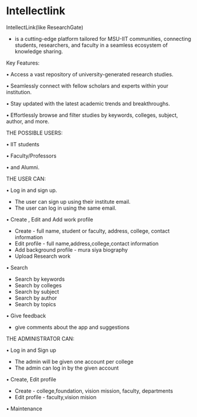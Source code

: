 # Intellectlink

IntellectLink(like ResearchGate)
- is a cutting-edge platform tailored for MSU-IIT communities, connecting students, researchers, and faculty in a seamless ecosystem of knowledge sharing. 

Key Features:

• Access a vast repository of university-generated research studies. 

• Seamlessly connect with fellow scholars and experts within your institution. 

• Stay updated with the latest academic trends and breakthroughs.

• Effortlessly browse and filter studies by keywords, colleges, subject, author, and more.  



THE POSSIBLE USERS:

• IIT students

• Faculty/Professors 

• and Alumni.

THE USER CAN:

• Log in and sign up.
- The user can sign up using their institute email.
- The user can log in using the same email.

• Create , Edit and Add work profile
 - Create - full name, student or faculty, address, college, contact information
 - Edit profile - full name,address,college,contact information
 - Add background profile - mura siya biography
 - Upload Research work

• Search
 - Search by keywords
 - Search by colleges
 - Search by subject
 - Search by author
 - Search by topics

• Give feedback
 - give comments about the app and suggestions 




THE ADMINISTRATOR CAN:

• Log in and Sign up
 - The admin will be given one account per college
 - The admin can log in by the given account

• Create, Edit profile
 - Create - college,foundation, vision mission, faculty, departments
 - Edit profile - faculty,vision mision

• Maintenance

